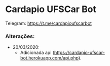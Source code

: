 # Cardapio UFSCar Bot  
Telegram: https://t.me/cardapioufscarbot  

### Alterações:  

- 20/03/2020:  
    - Adicionada api (https://cardapio-ufscar-bot.herokuapp.com/api.php).  
